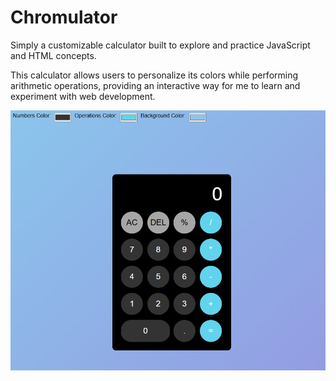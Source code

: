 # Chromulator
Simply a customizable calculator built to explore and practice JavaScript and HTML concepts.

This calculator allows users to personalize its colors while performing arithmetic operations, providing an interactive way for me to learn and experiment with web development.

![Project Image](Images\image.png)